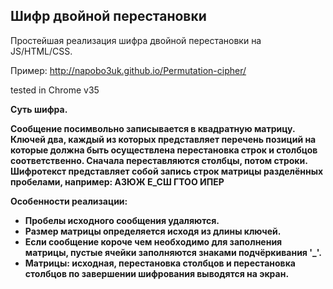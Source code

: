 <h2>Шифр двойной перестановки</h2>

Простейшая реализация шифра двойной перестановки на JS/HTML/CSS.

Пример: http://napobo3uk.github.io/Permutation-cipher/

tested in Chrome v35

<b>Суть шифра.<b>

Сообщение посимвольно записывается в квадратную матрицу. Ключей два, каждый из которых представляет перечень позиций на которые должна быть осуществлена перестановка строк и столбцов соответственно. Сначала переставляются столбцы, потом строки. Шифротекст представляет собой запись строк матрицы разделённых пробелами, например: АЗЮЖ Е_СШ ГТОО ИПЕР

<b>Особенности реализации:</b>
<ul>
<li>Пробелы исходного сообщения удаляются.
<li>Размер матрицы определяется исходя из длины ключей.
<li>Если сообщение короче чем необходимо для заполнения матрицы, пустые ячейки заполняются знаками подчёркивания '_'.
<li>Матрицы: исходная, перестановка столбцов и перестановка столбцов по завершении шифрования выводятся на экран.
<ul>
